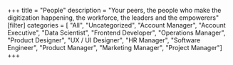 +++
title = "People"
description = "Your peers, the people who make the digitization happening, the workforce, the leaders and the empowerers"
[filter]
    categories = [
        "All",
        "Uncategorized",
        "Account Manager",
        "Account Executive",
        "Data Scientist",
        "Frontend Developer",
        "Operations Manager",
        "Product Designer",
        "UX / UI Designer",
        "HR Manager",
        "Software Engineer",
        "Product Manager",
        "Marketing Manager",
        "Project Manager"] 
+++